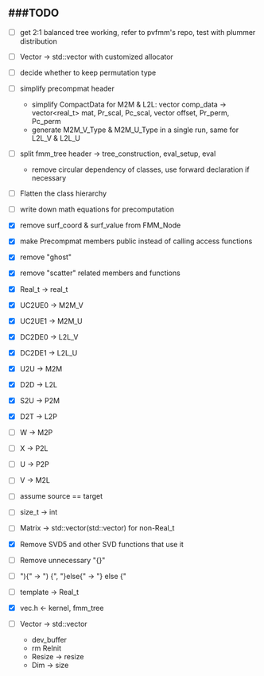 ###TODO
-------------
- [ ] get 2:1 balanced tree working, refer to pvfmm's repo, test with plummer distribution
- [ ] Vector -> std::vector with customized allocator 
- [ ] decide whether to keep permutation type
- [ ] simplify precompmat header
  - simplify CompactData for M2M & L2L:
    vector<char> comp_data -> vector<real_t> mat, Pr_scal, Pc_scal, vector<int> offset, Pr_perm, Pc_perm
  - generate M2M_V_Type & M2M_U_Type in a single run, same for L2L_V & L2L_U
- [ ] split fmm_tree header -> tree_construction, eval_setup, eval
  - remove circular dependency of classes, use forward declaration if necessary
- [ ] Flatten the class hierarchy
- [ ] write down math equations for precomputation

- [x] remove surf_coord & surf_value from FMM_Node
- [x] make Precompmat members public instead of calling access functions
- [x] remove "ghost"
- [x] remove "scatter" related members and functions
- [x] Real_t -> real_t
- [x] UC2UE0 -> M2M_V
- [x] UC2UE1 -> M2M_U
- [x] DC2DE0 -> L2L_V
- [x] DC2DE1 -> L2L_U
- [x] U2U -> M2M
- [x] D2D -> L2L
- [x] S2U -> P2M
- [x] D2T -> L2P
- [ ] W -> M2P
- [ ] X -> P2L
- [ ] U -> P2P
- [ ] V -> M2L
- [ ] assume source == target
- [ ] size_t -> int
- [ ] Matrix -> std::vector(std::vector) for non-Real_t
- [x] Remove SVD5 and other SVD functions that use it
- [ ] Remove unnecessary "{}"
- [ ] "){" -> ") {", "}else{" -> "} else {"
- [ ] template -> Real_t
- [x] vec.h <- kernel, fmm_tree
- [ ] Vector -> std::vector
  - dev_buffer
  - rm ReInit
  - Resize -> resize
  - Dim -> size
